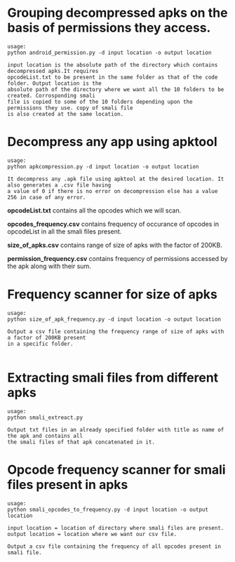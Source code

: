 # Grouping decompressed apks on the basis of permissions they access.
```
usage:
python android_permission.py -d input location -o output location

input location is the absolute path of the directory which contains decompressed apks.It requires
opcodeList.txt to be present in the same folder as that of the code folder. Output location is the
absolute path of the directory where we want all the 10 folders to be created. Corrosponding smali
file is copied to some of the 10 folders depending upon the permissions they use. copy of smali file
is also created at the same location. 

```
# Decompress any app using apktool
```
usage:
python apkcompression.py -d input location -o output location

It decompress any .apk file using apktool at the desired location. It also generates a .csv file having
a value of 0 if there is no error on decompression else has a value 256 in case of any error.

```

**opcodeList.txt** contains all the opcodes which we will scan.                                       

**opcodes_frequency.csv** contains frequency of occurance of opcodes in opcodeList in all the smali files present.  

**size_of_apks.csv** contains range of size of apks with the factor of 200KB.

**permission_frequency.csv** contains frequency of permissions accessed by the apk along with their sum.
# Frequency scanner for size of apks
```
usage:
python size_of_apk_frequency.py -d input location -o output location

Output a csv file containing the frequency range of size of apks with a factor of 200KB present
in a specific folder.


```
# Extracting smali files from different apks
```
usage:
python smali_extreact.py

Output txt files in an already specified folder with title as name of the apk and contains all 
the smali files of that apk concatenated in it.

```
# Opcode frequency scanner for smali files present in apks

```
usage:
python smali_opcodes_to_frequency.py -d input location -o output location

input location = location of directory where smali files are present.
output location = location where we want our csv file.

Output a csv file containing the frequency of all opcodes present in smali file.

```
